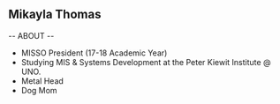 ## Mikayla Thomas

-- ABOUT --
- MISSO President (17-18 Academic Year)
- Studying MIS & Systems Development at the Peter Kiewit Institute @ UNO. 
- Metal Head 
- Dog Mom


